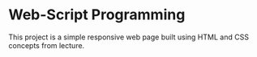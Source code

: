 # Web-Script Programming

This project is a simple responsive web page built using HTML and CSS concepts from lecture.
